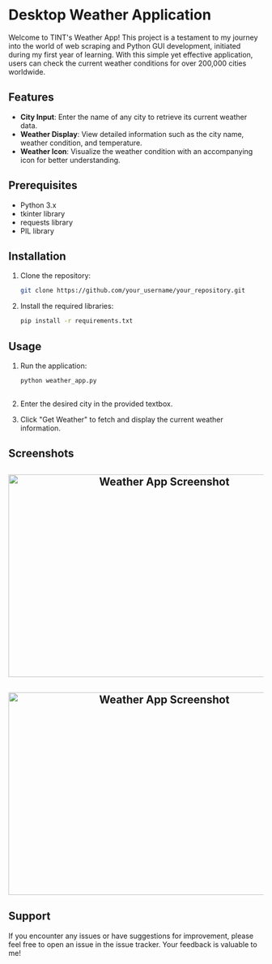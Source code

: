 # Desktop Weather Application

Welcome to TINT's Weather App! This project is a testament to my journey into the world of web scraping and Python GUI development, initiated during my first year of learning. With this simple yet effective application, users can check the current weather conditions for over 200,000 cities worldwide.

## Features
- **City Input**: Enter the name of any city to retrieve its current weather data.
- **Weather Display**: View detailed information such as the city name, weather condition, and temperature.
- **Weather Icon**: Visualize the weather condition with an accompanying icon for better understanding.

## Prerequisites
- Python 3.x
- tkinter library
- requests library
- PIL library

## Installation
1. Clone the repository:
   ```bash
   git clone https://github.com/your_username/your_repository.git

2.  Install the required libraries:
    ```bash
    pip install -r requirements.txt

## Usage
1.  Run the application:

    ```bash
    python weather_app.py
   
2.  Enter the desired city in the provided textbox.

3.  Click "Get Weather" to fetch and display the current weather information.

## Screenshots
<h2 align="center"><img src="./Screenshots/Screenshot_profile.png" alt="Weather App Screenshot" width="600" height="400"></h2>
<h2 align="center"><img src="./Screenshots/Screenshot_city.png" alt="Weather App Screenshot" width="600" height="400"></h2>


## Support
If you encounter any issues or have suggestions for improvement, please feel free to open an issue in the issue tracker. Your feedback is valuable to me!


